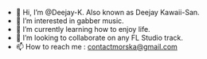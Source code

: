 - 👋 Hi, I’m @Deejay-K. Also known as Deejay Kawaii-San.
- 👀 I’m interested in gabber music.
- 🌱 I’m currently learning how to enjoy life.
- 💞️ I’m looking to collaborate on any FL Studio track.
- 📫 How to reach me : contactmorska@gmail.com

<!---
Deejay-K/Deejay-K is a ✨ special ✨ repository because its `README.md` (this file) appears on your GitHub profile.
You can click the Preview link to take a look at your changes.
--->
